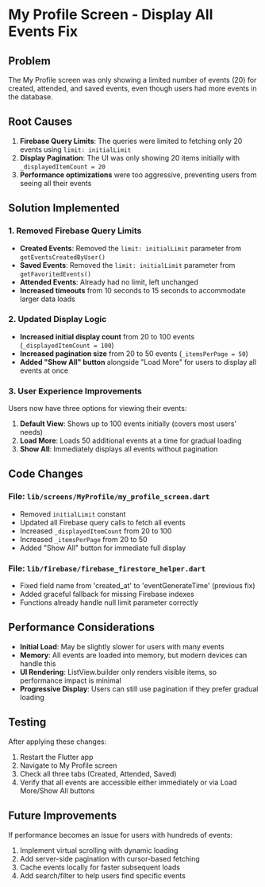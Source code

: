 # My Profile Screen - Display All Events Fix

## Problem
The My Profile screen was only showing a limited number of events (20) for created, attended, and saved events, even though users had more events in the database.

## Root Causes
1. **Firebase Query Limits**: The queries were limited to fetching only 20 events using `limit: initialLimit`
2. **Display Pagination**: The UI was only showing 20 items initially with `_displayedItemCount = 20`
3. **Performance optimizations** were too aggressive, preventing users from seeing all their events

## Solution Implemented

### 1. Removed Firebase Query Limits
- **Created Events**: Removed the `limit: initialLimit` parameter from `getEventsCreatedByUser()`
- **Saved Events**: Removed the `limit: initialLimit` parameter from `getFavoritedEvents()`
- **Attended Events**: Already had no limit, left unchanged
- **Increased timeouts** from 10 seconds to 15 seconds to accommodate larger data loads

### 2. Updated Display Logic
- **Increased initial display count** from 20 to 100 events (`_displayedItemCount = 100`)
- **Increased pagination size** from 20 to 50 events (`_itemsPerPage = 50`)
- **Added "Show All" button** alongside "Load More" for users to display all events at once

### 3. User Experience Improvements
Users now have three options for viewing their events:
1. **Default View**: Shows up to 100 events initially (covers most users' needs)
2. **Load More**: Loads 50 additional events at a time for gradual loading
3. **Show All**: Immediately displays all events without pagination

## Code Changes

### File: `lib/screens/MyProfile/my_profile_screen.dart`
- Removed `initialLimit` constant
- Updated all Firebase query calls to fetch all events
- Increased `_displayedItemCount` from 20 to 100
- Increased `_itemsPerPage` from 20 to 50
- Added "Show All" button for immediate full display

### File: `lib/firebase/firebase_firestore_helper.dart`
- Fixed field name from 'created_at' to 'eventGenerateTime' (previous fix)
- Added graceful fallback for missing Firebase indexes
- Functions already handle null limit parameter correctly

## Performance Considerations
- **Initial Load**: May be slightly slower for users with many events
- **Memory**: All events are loaded into memory, but modern devices can handle this
- **UI Rendering**: ListView.builder only renders visible items, so performance impact is minimal
- **Progressive Display**: Users can still use pagination if they prefer gradual loading

## Testing
After applying these changes:
1. Restart the Flutter app
2. Navigate to My Profile screen
3. Check all three tabs (Created, Attended, Saved)
4. Verify that all events are accessible either immediately or via Load More/Show All buttons

## Future Improvements
If performance becomes an issue for users with hundreds of events:
1. Implement virtual scrolling with dynamic loading
2. Add server-side pagination with cursor-based fetching
3. Cache events locally for faster subsequent loads
4. Add search/filter to help users find specific events
